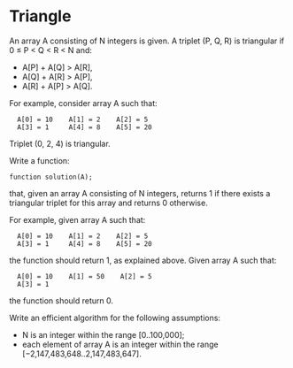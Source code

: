 # Triangle

An array A consisting of N integers is given. A triplet (P, Q, R) is triangular if 0 ≤ P < Q < R < N and:

- A[P] + A[Q] > A[R],
- A[Q] + A[R] > A[P],
- A[R] + A[P] > A[Q].

For example, consider array A such that:

      A[0] = 10    A[1] = 2    A[2] = 5
      A[3] = 1     A[4] = 8    A[5] = 20
Triplet (0, 2, 4) is triangular.

Write a function:

    function solution(A);

that, given an array A consisting of N integers, returns 1 if there exists a triangular triplet for this array and returns 0 otherwise.

For example, given array A such that:

      A[0] = 10    A[1] = 2    A[2] = 5
      A[3] = 1     A[4] = 8    A[5] = 20
the function should return 1, as explained above. Given array A such that:

      A[0] = 10    A[1] = 50    A[2] = 5
      A[3] = 1
the function should return 0.

Write an efficient algorithm for the following assumptions:

- N is an integer within the range [0..100,000];
- each element of array A is an integer within the range [−2,147,483,648..2,147,483,647].
